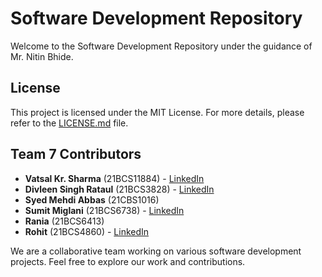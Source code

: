 # Software Development Repository

Welcome to the Software Development Repository under the guidance of Mr. Nitin Bhide.

## License
This project is licensed under the MIT License. For more details, please refer to the [LICENSE.md](LICENSE.md) file.

## Team 7 Contributors

- **Vatsal Kr. Sharma** (21BCS11884) - [LinkedIn](http://www.linkedin.com/in/vatsalkrsharma)
- **Divleen Singh Rataul** (21BCS3828) - [LinkedIn](https://www.linkedin.com/in/divleen-singh-rataul-422b8721a/)
- **Syed Mehdi Abbas** (21CBS1016)
- **Sumit Miglani** (21BCS6738) - [LinkedIn](https://www.linkedin.com/in/sumit-miglani-2505-cu/)
- **Rania** (21BCS6413)
- **Rohit** (21BCS4860) - [LinkedIn](https://www.linkedin.com/in/rohit--kumar-/)

We are a collaborative team working on various software development projects. Feel free to explore our work and contributions.
